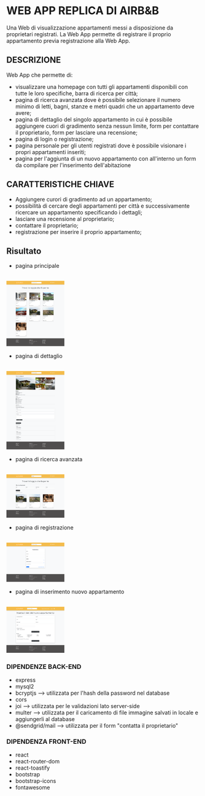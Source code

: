 # WEB APP REPLICA DI AIRB&B
Una Web di visualizzazione appartamenti messi a disposizione da proprietari registrati. La Web App permette di registrare il proprio appartamento previa registrazione alla Web App. 

## DESCRIZIONE
Web App che permette di:
- visualizzare una homepage con tutti gli appartamenti disponibili con tutte le loro specifiche, barra di ricerca per città;
- pagina di ricerca avanzata dove è possibile selezionare il numero minimo di letti, bagni, stanze e metri quadri che un appartamento deve avere;
- pagina di dettaglio del singolo appartamento in cui è possibile aggiungere cuori di gradimento senza nessun limite, form per contattare il proprietario, form per lasciare una recensione;
- pagina di login o registrazione;
- pagina personale per gli utenti registrati dove è possibile visionare i propri appartamenti inseriti;
- pagina per l'aggiunta di un nuovo appartamento con all'interno un form da compilare per l'inserimento dell'abitazione

## CARATTERISTICHE CHIAVE
- Aggiungere curori di gradimento ad un appartamento;
- possibilità di cercare degli appartamenti per città e successivamente ricercare un appartamento specificando i dettagli;
- lasciare una recensione al proprietario;
- contattare il proprietario;
- registrazione per inserire il proprio appartamento;

## Risultato
- pagina principale
<br>
<img src="./screenshots/home.png" width="30%">
<br>

- pagina di dettaglio
<br>
<img src="./screenshots/details-2.png" width="30%">
<br>

- pagina di ricerca avanzata
<br>
<img src="./screenshots/search.png" width="30%">
<br>

- pagina di registrazione
<br>
<img src="./screenshots/sign-up.png" width="30%">
<br>

- pagina di inserimento nuovo appartamento
<br>
<img src="./screenshots/new-apartment.png" width="30%">
<br>


### DIPENDENZE BACK-END
- express
- mysql2
- bcryptjs --> utilizzata per l'hash della password nel database
- cors
- joi --> utilizzata per le validazioni lato server-side
- multer --> utilizzata per il caricamento di file immagine salvati in locale e aggiungerli al database
- @sendgrid/mail --> utilizzata per il form "contatta il proprietario"

### DIPENDENZA FRONT-END
- react
- react-router-dom
- react-toastify 
- bootstrap
- bootstrap-icons
- fontawesome
